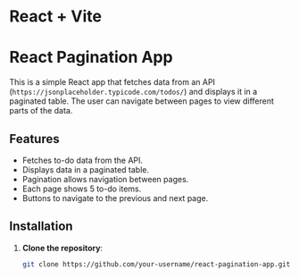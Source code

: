 # React + Vite

# React Pagination App

This is a simple React app that fetches data from an API (`https://jsonplaceholder.typicode.com/todos/`) and displays it in a paginated table. The user can navigate between pages to view different parts of the data.

## Features

- Fetches to-do data from the API.
- Displays data in a paginated table.
- Pagination allows navigation between pages.
- Each page shows 5 to-do items.
- Buttons to navigate to the previous and next page.

## Installation

1. **Clone the repository**:
   ```bash
   git clone https://github.com/your-username/react-pagination-app.git
   ```
